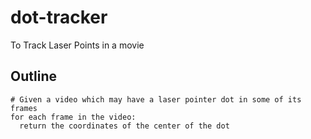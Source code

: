 dot-tracker
===========

To Track Laser Points in a movie

## Outline

```
# Given a video which may have a laser pointer dot in some of its frames
for each frame in the video:
  return the coordinates of the center of the dot
```
